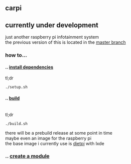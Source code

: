 ## carpi
## currently under development
just another raspberry pi infotainment system<br>
the previous version of this is located in the [master branch](https://github.com/smthnspcl/carpi/tree/master)
<br>
### how to...
#### .. [install dependencies](https://github.com/smthnspcl/carpi/blob/qt/docs/Dependencies.md)
tl;dr
```
./setup.sh
```
#### .. [build](https://github.com/smthnspcl/carpi/blob/qt/docs/Build.md)
<br> tl;dr 
```shell script
./build.sh
```
there will be a prebuild release at some point in time<br>
maybe even an image for the raspberry pi<br>
the base image i currently use is [dietpi](https://github.com/MichaIng/DietPi) with lxde
### .. [create a module](https://github.com/smthnspcl/carpi/blob/qt/docs/Modules.md)

